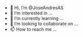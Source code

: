 - 👋 Hi, I’m @JoseAndresAS
- 👀 I’m interested in ...
- 🌱 I’m currently learning ...
- 💞️ I’m looking to collaborate on ...
- 📫 How to reach me ...

<!---
JoseAndresAS/JoseAndresAS is a ✨ special ✨ repository because its `README.md` (this file) appears on your GitHub profile.
You can click the Preview link to take a look at your changes.
--->
